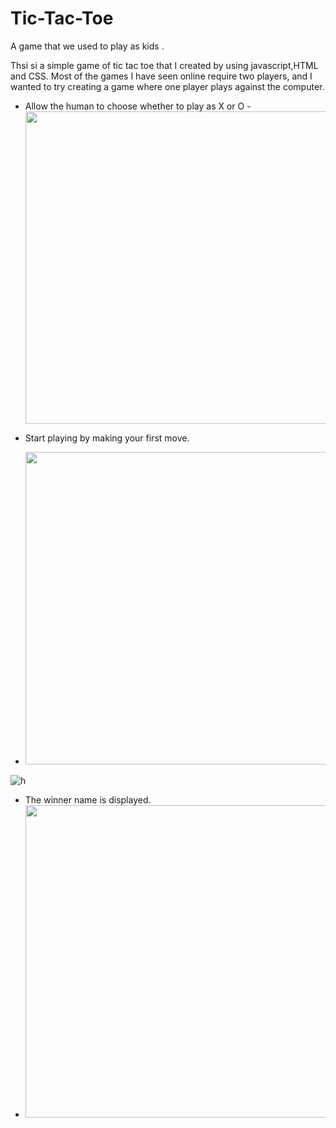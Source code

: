 # Tic-Tac-Toe
A game that we used to play as kids .

Thsi si a simple game of tic tac toe that I created by using javascript,HTML and CSS. Most of the games I have seen online require two players, and I wanted to try creating a game where one player plays against the computer.


- Allow the human to choose whether to play as X or O
-<img src="https://user-images.githubusercontent.com/72390027/147584061-207e08bd-f5d9-4205-8901-0b48f849160e.PNG" width="700" height="500">

- Start playing by making your first move.
- <img src="https://user-images.githubusercontent.com/72390027/147584020-c2538d59-3600-46db-b409-4163405404ff.PNG" width="700" height="500">
![h](https://user-images.githubusercontent.com/72390027/147584020-c2538d59-3600-46db-b409-4163405404ff.PNG)
- The winner name is displayed.
- <img src="https://user-images.githubusercontent.com/72390027/147584046-5c3fcde0-b551-455e-bd4c-46358049d4b0.PNG" width="700" height="500">

